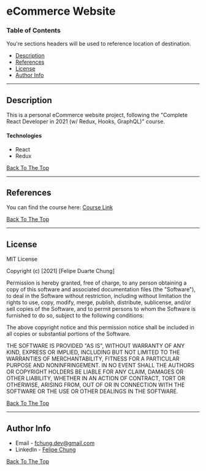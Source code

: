 # eCommerce Website

### Table of Contents

You're sections headers will be used to reference location of destination.

- [Description](#description)
- [References](#references)
- [License](#license)
- [Author Info](#author-info)

---

## Description

This is a personal eCommerce website project, following the "Complete React Developer in 2021 (w/ Redux, Hooks, GraphQL)" course.

#### Technologies

- React
- Redux

[Back To The Top](#ecommerce-website)

---

## References

You can find the course here: [Course Link](https://www.udemy.com/course/complete-react-developer-zero-to-mastery/)

[Back To The Top](#ecommerce-website)

---

## License

MIT License

Copyright (c) [2021] [Felipe Duarte Chung]

Permission is hereby granted, free of charge, to any person obtaining a copy
of this software and associated documentation files (the "Software"), to deal
in the Software without restriction, including without limitation the rights
to use, copy, modify, merge, publish, distribute, sublicense, and/or sell
copies of the Software, and to permit persons to whom the Software is
furnished to do so, subject to the following conditions:

The above copyright notice and this permission notice shall be included in all
copies or substantial portions of the Software.

THE SOFTWARE IS PROVIDED "AS IS", WITHOUT WARRANTY OF ANY KIND, EXPRESS OR
IMPLIED, INCLUDING BUT NOT LIMITED TO THE WARRANTIES OF MERCHANTABILITY,
FITNESS FOR A PARTICULAR PURPOSE AND NONINFRINGEMENT. IN NO EVENT SHALL THE
AUTHORS OR COPYRIGHT HOLDERS BE LIABLE FOR ANY CLAIM, DAMAGES OR OTHER
LIABILITY, WHETHER IN AN ACTION OF CONTRACT, TORT OR OTHERWISE, ARISING FROM,
OUT OF OR IN CONNECTION WITH THE SOFTWARE OR THE USE OR OTHER DEALINGS IN THE
SOFTWARE.

[Back To The Top](#ecommerce-website)

---

## Author Info

- Email - [fchung.dev@gmail.com](fchung.dev@gmail.com)
- LinkedIn - [Felipe Chung](https://www.linkedin.com/in/felipe-chung-806635138/)

[Back To The Top](#ecommerce-website)

